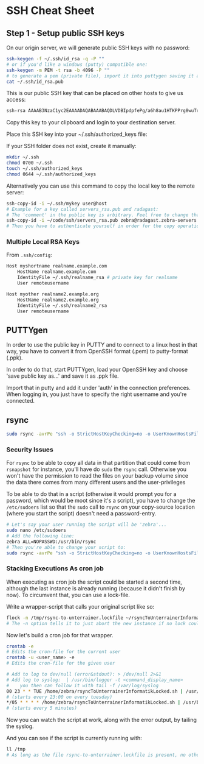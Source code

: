 # SSH Cheat Sheet

## Step 1 - Setup public SSH keys

On our origin server, we will generate public SSH keys with no password:

```bash
ssh-keygen -f ~/.ssh/id_rsa -q -P ""
# or if you'd like a windows (putty) compatible one:
ssh-keygen -m PEM -t rsa -b 4096 -P ""
# to generate a pem (private file), import it into puttygen saving it as pem afterwards.
cat ~/.ssh/id_rsa.pub
```

This is our public SSH key that can be placed on other hosts to give us access:

```bash
ssh-rsa AAAAB3NzaC1yc2EAAAADAQABAAABAQDLVDBIpdpfePg/a6h8au1HTKPPrg8wuTrjdh0QFVPpTI4KHctf6/FGg1NOgM++hrDlbrDVStKn/b3Mu65//tuvY5SG9sR4vrINCSQF++a+YRTGU6Sn4ltKpyj3usHERvBndtFXoDxsYKRCtPfgm1BGTBpoSl2A7lrwnmVSg+u11FOa1xSZ393aaBFDSeX8GlJf1SojWYIAbE25Xe3z5L232vZ5acC2PJkvKctzvUttJCP91gbNe5FSwDolE44diYbNYqEtvq2Jt8x45YzgFSVKf6ffnPwnUDwhtvc2f317TKx9l2Eq4aWqXTOMiPFA5ZRM/CF0IJCqeXG6s+qVfRjB root@cloudads
```

Copy this key to your clipboard and login to your destination server.

Place this SSH key into your ~/.ssh/authorized_keys file:

If your SSH folder does not exist, create it manually:

```bash
mkdir ~/.ssh
chmod 0700 ~/.ssh
touch ~/.ssh/authorized_keys
chmod 0644 ~/.ssh/authorized_keys
```

Alternatively you can use this command to copy the local key to the remote server:

```bash
ssh-copy-id -i ~/.ssh/mykey user@host
# Example for a key called servers_rsa.pub and radagast:
# The 'comment' in the public key is arbitrary. Feel free to change that with your favorite text editor before copying it to the server:
ssh-copy-id -i ~/code/ssh/servers_rsa.pub zebra@radagast.zebra-servers
# Then you have to authenticate yourself in order for the copy operation to succeed.
```



### Multiple Local RSA Keys

From `.ssh/config`:

```bash
Host myshortname realname.example.com
    HostName realname.example.com
    IdentityFile ~/.ssh/realname_rsa # private key for realname
    User remoteusername

Host myother realname2.example.org
    HostName realname2.example.org
    IdentityFile ~/.ssh/realname2_rsa
    User remoteusername
```

## PUTTYgen

In order to use the public key in PUTTY and to connect to a linux host in that way, you have to convert it from OpenSSH format (.pem) to putty-format (.ppk).

In order to do that, start PUTTYgen, load your OpenSSH key and choose 'save public key as...' and save it as .ppk file.

Import that in putty and add it under 'auth' in the connection preferences. When logging in, you just have to specify the right username and you're connected.

## rsync

```bash
sudo rsync -avrPe "ssh -o StrictHostKeyChecking=no -o UserKnownHostsFile=/dev/null -i $HOME/.ssh/epsilon3_rsa -p 65493" --rsync-path="sudo rsync" -avRHP --delete /mnt/Backup1/ pi@www.unterrainer.info:/mnt/Backup1B1 >> /var/log/rsyncToUnterrainerInformatik.log 2>&1
```

### Security Issues

For `rsync` to be able to copy all data in that partition that could come from `rsnapshot` for instance, you'll have do `sudo` the `rsync` call. Otherwise you won't have the permission to read the files on your backup volume since the data there comes from many different users and the user-privileges  

To be able to do that in a script (otherwise it would prompt you for a password, which would be moot since it's a script), you have to change the `/etc/sudoers` list so that the `sudo` call to `rsync` on your copy-source location (where you start the script) doesn't need a password-entry.

```bash
# Let's say your user running the script will be 'zebra'...
sudo nano /etc/sudoers
# Add the following line:
zebra ALL=NOPASSWD:/usr/bin/rsync
# Then you're able to change your script to:
sudo rsync -avrPe "ssh -o StrictHostKeyChecking=no -o UserKnownHostsFile=/dev/null -i $HOME/.ssh/epsilon3_rsa -p 65493" --rsync-path="sudo rsync" --progress /mnt/Backup1/* pi@www.unterrainer.info:/mnt/Backup1B1
```

### Stacking Executions As cron job

When executing as cron job the script could be started a second time, although the last instance is already running (because it didn't finish by now). To circumvent that, you can use a lock-file.

Write a wrapper-script that calls your original script like so:

```bash
flock -n /tmp/rsync-to-unterrainer.lockfile ~/rsyncToUnterrainerInformatik.sh
# The -n option tells it to just abort the new instance if no lock could be obtained.
```

Now let's build a cron job for that wrapper.

```bash
crontab -e
# Edits the cron-file for the current user
crontab -u <user_name> -e
# Edits the cron-file for the given user

# Add to log to dev/null (error&stdout): > /dev/null 2>&1
# Add log to syslog:  | /usr/bin/logger -t <command_display_name>
#    you then can follow it with tail -f /var/log/syslog
00 23 * * TUE /home/zebra/rsyncToUnterrainerInformatikLocked.sh | /usr/bin/logger -t copy_backup_to_unterrainer
# (starts every 23:00 on every tuesday)
*/05 * * * * /home/zebra/rsyncToUnterrainerInformatikLocked.sh | /usr/bin/logger -t copy_backup_to_unterrainer
# (starts every 5 minutes)
```

Now you can watch the script at work, along with the error output, by tailing the syslog.

And you can see if the script is currently running with:

```bash
ll /tmp
# As long as the file rsync-to-unterrainer.lockfile is present, no other task will start
```

